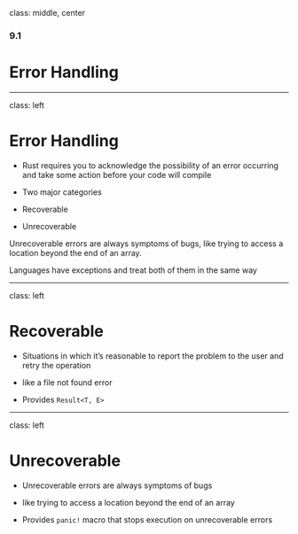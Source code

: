 
class: middle, center

### 9.1

# Error Handling

---
class: left

# Error Handling

* Rust requires you to acknowledge the possibility of an error occurring 
and take some action before your code will compile

* Two major categories

* Recoverable

* Unrecoverable

Unrecoverable errors are always symptoms of bugs, like trying to access a location beyond the end of an array.

Languages have exceptions and treat both of them in the same way

---
class: left

# Recoverable

* Situations in which it’s reasonable to report the problem to the user 
and retry the operation

* like a file not found error

* Provides `Result<T, E>`
  
---
class: left

# Unrecoverable

* Unrecoverable errors are always symptoms of bugs

* like trying to access a location beyond the end of an array

* Provides `panic!` macro that stops execution on unrecoverable errors 

